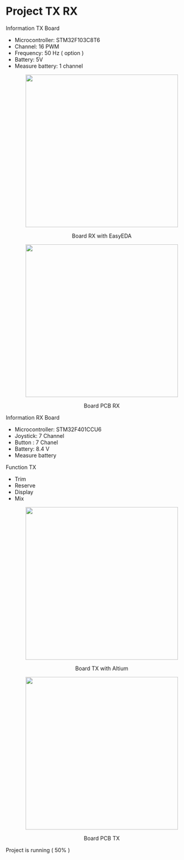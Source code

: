 # Project TX RX

Information TX Board
- Microcontroller: STM32F103C8T6
- Channel: 16 PWM
- Frequency: 50 Hz ( option )
- Battery: 5V
- Measure battery: 1 channel
<p align="center">
  <img src="https://github.com/quyleHCMUT/ProjectTXRX/blob/main/image/PCBRX.png" width="400" />
</p>
<p align="center">
  Board RX with EasyEDA
</p>
<p align="center">
  <img src="https://github.com/quyleHCMUT/ProjectTXRX/blob/main/image/PCBTX_2.jpg" width="400" />
</p>
<p align="center">
  Board PCB RX
</p>

Information RX Board
- Microcontroller: STM32F401CCU6
- Joystick: 7 Channel
- Button : 7 Chanel
- Battery: 8.4 V
- Measure battery

Function TX
- Trim
- Reserve
- Display
- Mix
<p align="center">
  <img src="https://github.com/quyleHCMUT/ProjectTXRX/blob/main/image/PCBTX.png" width="400" />
</p>
<p align="center">
  Board TX with Altium
</p>
<p align="center">
  <img src="https://github.com/quyleHCMUT/ProjectTXRX/blob/main/image/PCB_TX.jpg" width="400" />
</p>
<p align="center">
  Board PCB TX
</p>



Project is running ( 50% )
